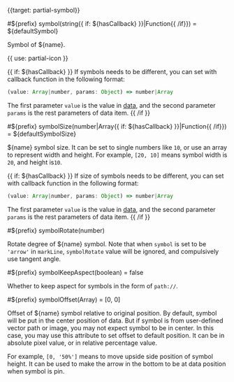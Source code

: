 {{target: partial-symbol}}

#${prefix} symbol(string{{ if: ${hasCallback} }}|Function{{ /if}}) = ${defaultSymbol}

Symbol of ${name}.

{{ use: partial-icon }}

{{ if: ${hasCallback} }}
If symbols needs to be different, you can set with callback function in the following format:
```js
(value: Array|number, params: Object) => number|Array
```
The first parameter `value` is the value in [data](~series-${seriesType}.data), and the second parameter `params` is the rest parameters of data item.
{{ /if }}


#${prefix} symbolSize(number|Array{{ if: ${hasCallback} }}|Function{{ /if}}) = ${defaultSymbolSize}

${name} symbol size. It can be set to single numbers like `10`, or use an array to represent width and height. For example, `[20, 10]` means symbol width is `20`, and height is`10`.

{{ if: ${hasCallback} }}
If size of symbols needs to be different, you can set with callback function in the following format:
```js
(value: Array|number, params: Object) => number|Array
```
The first parameter `value` is the value in [data](~series-${seriesType}.data), and the second parameter `params` is the rest parameters of data item.
{{ /if }}

#${prefix} symbolRotate(number)

Rotate degree of ${name} symbol. Note that when `symbol` is set to be `'arrow'` in `markLine`, `symbolRotate` value will be ignored, and compulsively use tangent angle.

#${prefix} symbolKeepAspect(boolean) = false

Whether to keep aspect for symbols in the form of `path://`.

#${prefix} symbolOffset(Array) = [0, 0]

Offset of ${name} symbol relative to original position. By default, symbol will be put in the center position of data. But if symbol is from user-defined vector path or image, you may not expect symbol to be in center. In this case, you may use this attribute to set offset to default position. It can be in absolute pixel value, or in relative percentage value.

For example, `[0, '50%']` means to move upside side position of symbol height. It can be used to make the arrow in the bottom to be at data position when symbol is pin.

